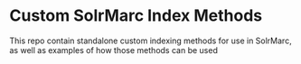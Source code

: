 # Custom SolrMarc Index Methods
This repo contain standalone custom indexing methods for use in SolrMarc, as well as examples of how those methods can be used
